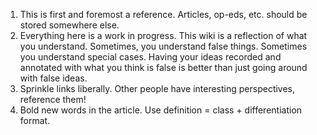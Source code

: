 1. This is first and foremost a reference. Articles, op-eds, etc. should be stored somewhere else.
2. Everything here is a work in progress. This wiki is a reflection of what you understand. Sometimes, you understand false things. Sometimes you understand special cases. Having your ideas recorded and annotated with what you think is false is better than just going around with false ideas.
3. Sprinkle links liberally. Other people have interesting perspectives, reference them!
4. Bold new words in the article. Use definition = class + differentiation format.